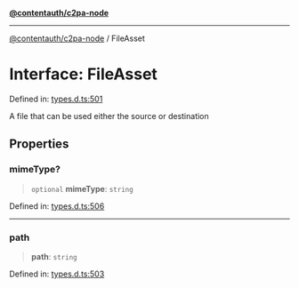 [**@contentauth/c2pa-node**](../README.md)

***

[@contentauth/c2pa-node](../README.md) / FileAsset

# Interface: FileAsset

Defined in: [types.d.ts:501](https://github.com/contentauth/c2pa-node-v2/blob/280e70a4878b95c480efb475988df1206fe5da39/js-src/types.d.ts#L501)

A file that can be used either the source or destination

## Properties

### mimeType?

> `optional` **mimeType**: `string`

Defined in: [types.d.ts:506](https://github.com/contentauth/c2pa-node-v2/blob/280e70a4878b95c480efb475988df1206fe5da39/js-src/types.d.ts#L506)

***

### path

> **path**: `string`

Defined in: [types.d.ts:503](https://github.com/contentauth/c2pa-node-v2/blob/280e70a4878b95c480efb475988df1206fe5da39/js-src/types.d.ts#L503)
